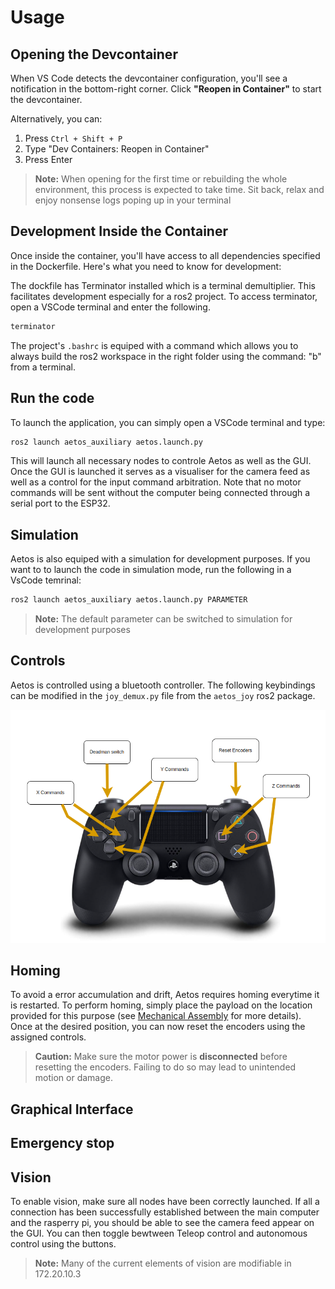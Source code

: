 # Usage

## Opening the Devcontainer

When VS Code detects the devcontainer configuration, you'll see a notification in the bottom-right corner. Click **"Reopen in Container"** to start the devcontainer.

Alternatively, you can:

1. Press `Ctrl + Shift + P`
2. Type "Dev Containers: Reopen in Container"
3. Press Enter

> **Note:** When opening for the first time or rebuilding the whole environment, this process is expected to take time. Sit back, relax and enjoy nonsense logs poping up in your terminal


## Development Inside the Container

Once inside the container, you'll have access to all dependencies specified in the Dockerfile. Here's what you need to know for development:

The dockfile has Terminator installed which is a terminal demultiplier. This facilitates development especially for a ros2 project. To access terminator, open a VSCode terminal and enter the following. 

```bash
terminator
```
The project's  `.bashrc` is equiped with a command which allows you to always build the ros2 workspace in the right folder using the command: "b" from a terminal. 

## Run the code

To launch the application, you can simply open a VSCode terminal and type:

```bash
ros2 launch aetos_auxiliary aetos.launch.py
```
This will launch all necessary nodes to controle Aetos as well as the GUI. Once the GUI is launched it serves as a visualiser for the camera feed as well as a control for the input command arbitration. Note that no motor commands will be sent without the computer being connected through a serial port to the ESP32.

## Simulation

Aetos is also equiped with a simulation for development purposes. If you want to to launch the code in simulation mode, run the following in a VsCode temrinal:

```bash
ros2 launch aetos_auxiliary aetos.launch.py PARAMETER
```

> **Note:** The default parameter can be switched to simulation for development purposes

## Controls

Aetos is controlled using a bluetooth controller. The following keybindings can be modified in the `joy_demux.py` file from the `aetos_joy` ros2 package.

![Controller](../images/controls.png)

## Homing

To avoid a error accumulation and drift, Aetos requires homing everytime it is restarted. To perform homing, simply place the payload on the location provided for this purpose (see [Mechanical Assembly](../Mechanical/mecanical_assembly.md) for more details). Once at the desired position, you can now reset the encoders using the assigned controls. 

>  **Caution:** Make sure the motor power is **disconnected** before resetting the encoders. Failing to do so may lead to unintended motion or damage.

## Graphical Interface

## Emergency stop

## Vision

To enable vision, make sure all nodes have been correctly launched. If all a connection has been successfully established between the main computer and the rasperry pi, you should be able to see the camera feed appear on the GUI. You can then toggle bewtween Teleop control and autonomous control using the buttons.

>  **Note:** Many of the current elements of vision are  modifiable in 
172.20.10.3


